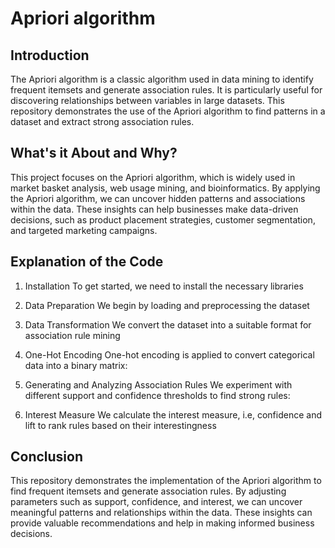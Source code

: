 # Apriori algorithm

## Introduction
The Apriori algorithm is a classic algorithm used in data mining to identify frequent itemsets and generate association rules. It is particularly useful for discovering relationships between variables in large datasets. This repository demonstrates the use of the Apriori algorithm to find patterns in a dataset and extract strong association rules.

## What's it About and Why?
This project focuses on the Apriori algorithm, which is widely used in market basket analysis, web usage mining, and bioinformatics. By applying the Apriori algorithm, we can uncover hidden patterns and associations within the data. These insights can help businesses make data-driven decisions, such as product placement strategies, customer segmentation, and targeted marketing campaigns.

## Explanation of the Code

1) Installation
   To get started, we need to install the necessary libraries

2) Data Preparation
   We begin by loading and preprocessing the dataset

3) Data Transformation
   We convert the dataset into a suitable format for association rule mining

4) One-Hot Encoding
   One-hot encoding is applied to convert categorical data into a binary matrix:

5) Generating and Analyzing Association Rules
   We experiment with different support and confidence thresholds to find strong rules:

6) Interest Measure
   We calculate the interest measure, i.e, confidence and lift to rank rules based on their interestingness

## Conclusion

This repository demonstrates the implementation of the Apriori algorithm to find frequent itemsets and generate association rules. By adjusting parameters such as support, confidence, and interest, we can uncover meaningful patterns and relationships within the data. These insights can provide valuable recommendations and help in making informed business decisions.
